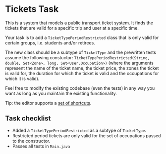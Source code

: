 # Tickets Task

This is a system that models a public transport ticket system. It finds the tickets that are valid for a specific trip and user at a specific time.

Your task is to add a `TicketTypePeriodRestricted` class that is only valid for certain groups, i.e. students and/or retirees.

The new class should be a subtype of `TicketType` and the prewritten tests assume the following constuctor: `TicketTypePeriodRestricted(String, double, Set<Zone>, long, Set<User.Occupation>)` (where the arguments represent the name of the ticket name, the ticket price, the zones the ticket is valid for, the duration for which the ticket is valid and the occupations for which it is valid).

Feel free to modify the existing codebase (even the tests) in any way you want as long as you maintain the existing functionality.

Tip: the editor supports a [set of shortcuts](https://github.com/ajaxorg/ace/wiki/Default-Keyboard-Shortcuts).

## Task checklist
* Added a `TicketTypePeriodRestricted` as a subtype of `TicketType`.
* Restricted period tickets are only valid for the set of occupations passed to the constructor.
* Passes all tests in `Main.java`

